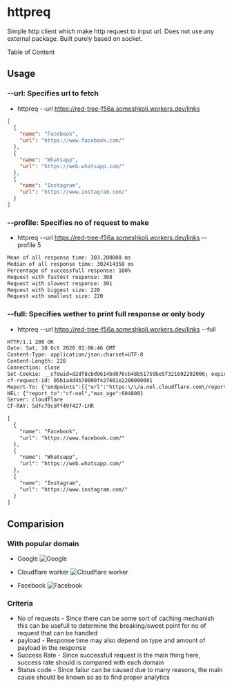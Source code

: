 # httpreq
Simple http client which make http request to input url. Does not use any external package. Built purely based on socket.

Table of Content

## Usage
### **--url**: Specifies url to fetch
  - httpreq --url https://red-tree-f56a.someshkoli.workers.dev/links
  ```json
  [
    {
      "name": "Facebook",
      "url": "https://www.facebook.com/"
    },
    {
      "name": "Whatsapp",
      "url": "https://web.whatsapp.com/"
    },
    {
      "name": "Instagram",
      "url": "https://www.instagram.com/"
    }
  ]
  ```
### **--profile**: Specifies no of request to make
  - httpreq --url https://red-tree-f56a.someshkoli.workers.dev/links --profile 5
  ```txt
  Mean of all response time: 303.200000 ms
  Median of all response time: 302414358 ms
  Percentage of successfull response: 100%
  Request with fastest response: 308 
  Request with slowest response: 301 
  Request with biggest size: 220 
  Request with smallest size: 220 
  ```
### **--full**: Specifies wether to print full response or only body
  - httpreq --url https://red-tree-f56a.someshkoli.workers.dev/links --full
  ```txt
  HTTP/1.1 200 OK
  Date: Sat, 10 Oct 2020 01:06:46 GMT
  Content-Type: application/json;charset=UTF-8
  Content-Length: 220
  Connection: close
  Set-Cookie: __cfduid=d2df8cbd9614bd076cb48b51759be5f321602292006; expires=Mon, 09-Nov-20 01:06:46 GMT; path=/; domain=.someshkoli.workers.dev; HttpOnly; SameSite=Lax
  cf-request-id: 05b1a4d4b70000f427601e2200000001
  Report-To: {"endpoints":[{"url":"https:\/\/a.nel.cloudflare.com\/report?lkg-colo=21&lkg-time=1602292006"}],"group":"cf-nel","max_age":604800}
  NEL: {"report_to":"cf-nel","max_age":604800}
  Server: cloudflare
  CF-RAY: 5dfc70cdff49f427-LHR

  [
    {
      "name": "Facebook",
      "url": "https://www.facebook.com/"
    },
    {
      "name": "Whatsapp",
      "url": "https://web.whatsapp.com/"
    },
    {
      "name": "Instagram",
      "url": "https://www.instagram.com/"
    }
  ] 
  ```

## Comparision
### With popular domain
- Google
![Google](https://cdn.discordapp.com/attachments/708998065305944075/764294630921207818/httpreqgoogle.png)

- Cloudflare worker
![Cloudflare worker](https://cdn.discordapp.com/attachments/708998065305944075/764294615406739496/httpreqcloudflare.png)

- Facebook
![Facebook](https://cdn.discordapp.com/attachments/708998065305944075/764295589449957386/httpreqfacebook.png)

### Criteria
- No of requests - Since there can be some sort of caching mechanish this can be usefull to determine the breaking/sweet point for no of request that can be handled
- payload - Response time may also depend on type and amount of payload in the response
- Success Rate - Since successfull request is the main thing here, success rate should is compared with each domain
- Status code - Since faliur can be caused due to many reasons, the main cause should be known so as to find proper analytics
